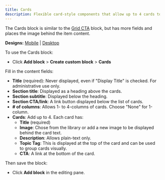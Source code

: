 ```yaml
---
title: Cards
description: Flexible card-style components that allow up to 4 cards to display across the page depending on the chosen layout.
---
```


The Cards block is similar to the [Grid CTA](../grid-cta) block, but has more fields and places the image behind the item content.

**Designs:** [Mobile](<../../../../../../assets/img/designs/lb/Cards Mobile.png>) | [Desktop](<../../../../../../assets/img/designs/lb/Cards Desktop.png>)

To use the Cards block:

- Click **Add block** > **Create custom block** > **Cards**

Fill in the content fields:

- **Title** (required): Never displayed, even if "Display Title" is checked. For administrative use only.
- **Section title**: Displayed as a heading above the cards.
- **Section subtitle**: Displayed below the heading.
- **Section CTA/link**: A link button displayed below the list of cards.
- **# of columns**: Allows 1- to 4-columns of cards. Choose "None" for 1-column.
- **Cards**: Add up to 4. Each card has:
  - **Title** (required)
  - **Image**: Chose from the library or add a new image to be displayed behind the card text.
  - **Description**: Allows plain-text only.
  - **Topic Tag**: This is displayed at the top of the card and can be used to group cards visually.
  - **CTA**: A link at the bottom of the card.

Then save the block:

- Click **Add block** in the editing pane.